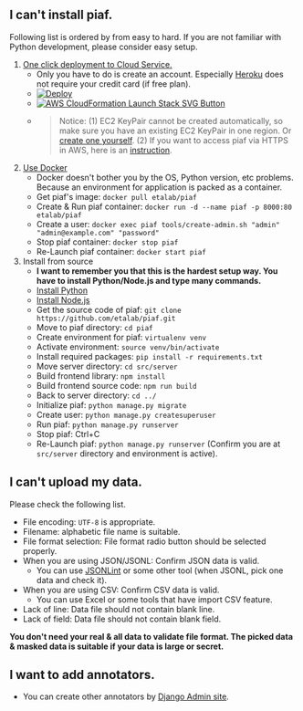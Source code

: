## I can't install piaf.

Following list is ordered by from easy to hard. If you are not familiar with Python development, please consider easy setup.

1. [One click deployment to Cloud Service.](https://github.com/etalab/piaf#deployment)
   * Only you have to do is create an account. Especially [Heroku](https://www.heroku.com/home) does not require your credit card (if free plan).
   * [![Deploy](https://www.herokucdn.com/deploy/button.svg)](https://heroku.com/deploy)
   * [![AWS CloudFormation Launch Stack SVG Button](https://cdn.rawgit.com/buildkite/cloudformation-launch-stack-button-svg/master/launch-stack.svg)](https://us-east-1.console.aws.amazon.com/cloudformation/home?region=us-east-1#/stacks/create/review?templateURL=https://s3-external-1.amazonaws.com/cf-templates-10vry9l3mp71r-us-east-1/20190732wl-new.templatexloywxxyimi&stackName=piaf)
   * > Notice: (1) EC2 KeyPair cannot be created automatically, so make sure you have an existing EC2 KeyPair in one region. Or [create one yourself](https://docs.aws.amazon.com/AWSEC2/latest/UserGuide/ec2-key-pairs.html#having-ec2-create-your-key-pair). (2) If you want to access piaf via HTTPS in AWS, here is an [instruction](https://github.com/etalab/piaf/wiki/HTTPS-setting-for-piaf-in-AWS).
2. [Use Docker](https://docs.docker.com/install/)
   * Docker doesn't bother you by the OS, Python version, etc problems. Because an environment for application is packed as a container.
   * Get piaf's image: `docker pull etalab/piaf`
   * Create & Run piaf container: `docker run -d --name piaf -p 8000:80 etalab/piaf`
   * Create a user: `docker exec piaf tools/create-admin.sh "admin" "admin@example.com" "password"`
   * Stop piaf container: `docker stop piaf`
   * Re-Launch piaf container: `docker start piaf`
3. Install from source
   * **I want to remember you that this is the hardest setup way. You have to install Python/Node.js and type many commands.**
   * [Install Python](https://www.python.org/downloads/)
   * [Install Node.js](https://nodejs.org/en/download/)
   * Get the source code of piaf: `git clone https://github.com/etalab/piaf.git`
   * Move to piaf directory: `cd piaf`
   * Create environment for piaf: `virtualenv venv`
   * Activate environment: `source venv/bin/activate`
   * Install required packages: `pip install -r requirements.txt`
   * Move server directory: `cd src/server`
   * Build frontend library: `npm install`
   * Build frontend source code: `npm run build`
   * Back to server directory: `cd ../`
   * Initialize piaf: `python manage.py migrate`
   * Create user: `python manage.py createsuperuser`
   * Run piaf: `python manage.py runserver`
   * Stop piaf: Ctrl+C
   * Re-Launch piaf: `python manage.py runserver` (Confirm you are at `src/server` directory and environment is active).

## I can't upload my data.

Please check the following list.

- File encoding: `UTF-8` is appropriate.
- Filename: alphabetic file name is suitable.
- File format selection: File format radio button should be selected properly.
- When you are using JSON/JSONL: Confirm JSON data is valid.
  - You can use [JSONLint](https://jsonlint.com/) or some other tool (when JSONL, pick one data and check it).
- When you are using CSV: Confirm CSV data is valid.
  - You can use Excel or some tools that have import CSV feature.
- Lack of line: Data file should not contain blank line.
- Lack of field: Data file should not contain blank field.

**You don't need your real & all data to validate file format. The picked data & masked data is suitable if your data is large or secret.**

## I want to add annotators.

* You can create other annotators by [Django Admin site](https://djangobook.com/django-admin-site/).
